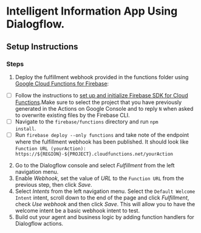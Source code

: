 # Intelligent Information App Using Dialogflow.

## Setup Instructions

### Steps
1. Deploy the fulfillment webhook provided in the functions folder using [Google Cloud Functions for Firebase](https://firebase.google.com/docs/functions/):
- [ ] Follow the instructions to [set up and initialize Firebase SDK for Cloud Functions](https://firebase.google.com/docs/functions/get-started#set_up_and_initialize_functions_sdk).Make sure to select the project that you have previously generated in the Actions on Google Console and to reply `N` when asked to overwrite existing files by the Firebase CLI.
- [ ] Navigate to the <code>firebase/functions</code> directory and run <code>npm install</code>.
- [ ] Run `firebase deploy --only functions` and take note of the endpoint where the fulfillment webhook has been published. It should look like `Function URL (yourAction): https://${REGION}-${PROJECT}.cloudfunctions.net/yourAction`

2. Go to the Dialogflow console and select *Fulfillment* from the left navigation menu.
3. Enable *Webhook*, set the value of *URL* to the `Function URL` from the previous step, then click *Save*.
4. Select *Intents* from the left navigation menu. Select the `Default Welcome Intent` intent, scroll down to the end of the page and click *Fulfillment*, check *Use webhook* and then click *Save*. This will allow you to have the welcome intent be a basic webhook intent to test.
5. Build out your agent and business logic by adding function handlers for Dialogflow actions.